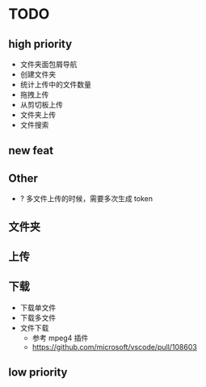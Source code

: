 # TODO

## high priority
- 文件夹面包屑导航
- 创建文件夹
- 统计上传中的文件数量
- 拖拽上传
- 从剪切板上传
- 文件夹上传
- 文件搜索

## new feat



## Other

- ? 多文件上传的时候，需要多次生成 token

## 文件夹


## 上传


## 下载

- 下载单文件
- 下载多文件
- 文件下载
  - 参考 mpeg4 插件
  - https://github.com/microsoft/vscode/pull/108603

## low priority
